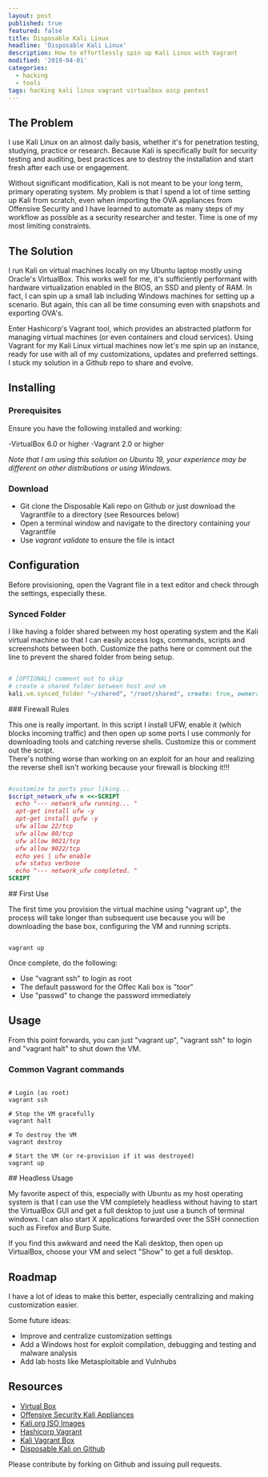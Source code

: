 ```yaml
---
layout: post
published: true
featured: false
title: Disposable Kali Linux
headline: 'Disposable Kali Linux'
description: How to effortlessly spin up Kali Linux with Vagrant
modified: '2019-04-01'
categories:
  - hacking
  - tools
tags: hacking kali linux vagrant virtualbox oscp pentest
---
```

## The Problem

I use Kali Linux on an almost daily basis, whether it's for penetration testing, studying, practice or research.  Because Kali is specifically built for security testing and auditing, best practices are to destroy the installation and start fresh after each use or engagement.  

Without significant modification, Kali is not meant to be your long term, primary operating system.
My problem is that I spend a lot of time setting up Kali from scratch, even when importing the OVA appliances from Offensive Security and I have learned to automate as many steps of my workflow as possible as a security researcher and tester.  Time is one of my most limiting constraints.

## The Solution

I run Kali on virtual machines locally on my Ubuntu laptop mostly using Oracle's VirtualBox.  This works well for me, it's sufficiently performant with hardware virtualization enabled in the BIOS, an SSD and plenty of RAM.  In fact, I can spin up a small lab including Windows machines for setting up a scenario.  But again, this can all be time consuming even with snapshots and exporting OVA's.

Enter Hashicorp's Vagrant tool, which provides an abstracted platform for managing virtual machines (or even containers and cloud services).   Using Vagrant for my Kali Linux virtual machines now let's me spin up an instance, ready for use with all of my customizations, updates and preferred settings.  I stuck my solution in a Github repo to share and evolve.

## Installing

### Prerequisites
Ensure you have the following installed and working:

-VirtualBox 6.0 or higher
-Vagrant 2.0 or higher

_Note that I am using this solution on Ubuntu 19, your experience may be different on other distributions or using Windows._ 

### Download

- Git clone the Disposable Kali repo on Github or just download the Vagrantfile to a directory (see Resources below)
- Open a terminal window and navigate to the directory containing your Vagrantfile
- Use _vagrant validate_ to ensure the file is intact

## Configuration

Before provisioning, open the Vagrant file in a text editor and check through the settings, especially these.

### Synced Folder

I like having a folder shared between my host operating system and the Kali virtual machine so that I can easily access logs, commands, scripts and screenshots between both.  Customize the paths here or comment out the line to prevent the shared folder from being setup.

```ruby

# [OPTIONAL] comment out to skip
# create a shared folder between host and vm 
kali.vm.synced_folder "~/shared", "/root/shared", create: true, owner: "root", group: "root", automount: true

```
<p> </p>
### Firewall Rules

This one is really important.  In this script I install UFW, enable it (which blocks incoming traffic) and then open up some ports I use commonly for downloading tools and catching reverse shells.  Customize this or comment out the script.  
There's nothing worse than working on an exploit for an hour and realizing the reverse shell isn't working because your firewall is blocking it!!!

```ruby

#customize to ports your liking... 
$script_network_ufw = <<-SCRIPT
  echo "--- network_ufw running... "
  apt-get install ufw -y
  apt-get install gufw -y
  ufw allow 22/tcp
  ufw allow 80/tcp
  ufw allow 9021/tcp    
  ufw allow 9022/tcp
  echo yes | ufw enable
  ufw status verbose
  echo "--- network_ufw completed. "
SCRIPT

```
<p> </p>
## First Use

The first time you provision the virtual machine using "vagrant up", the process will take longer than subsequent use because you will be downloading the base box, configuring the VM and running scripts.  

```shell

vagrant up

```
<p> </p>
Once complete, do the following:

- Use "vagrant ssh" to login as root
- The default password for the Offec Kali box is "toor"
- Use "passwd" to change the password immediately

## Usage

From this point forwards, you can just "vagrant up", "vagrant ssh" to login and "vagrant halt" to shut down the VM.

### Common Vagrant commands

```shell

# Login (as root)
vagrant ssh

# Stop the VM gracefully
vagrant halt

# To destroy the VM
vagrant destroy

# Start the VM (or re-provision if it was destroyed)
vagrant up

```
<p> </p>
## Headless Usage

My favorite aspect of this, especially with Ubuntu as my host operating system is that I can use the VM completely headless without having to start the VirtualBox GUI and get a full desktop to just use a bunch of terminal windows.  I can also start X applications forwarded over the SSH connection such as Firefox and Burp Suite.

If you find this awkward and need the Kali desktop, then open up VirtualBox, choose your VM and select "Show" to get a full desktop.

## Roadmap

I have a lot of ideas to make this better, especially centralizing and making customization easier.

Some future ideas:

- Improve and centralize customization settings
- Add a Windows host for exploit compilation, debugging and testing and malware analysis
- Add lab hosts like Metasploitable and Vulnhubs

## Resources

- <a href="https://www.virtualbox.org/" target="_blank">Virtual Box</a>
- <a href="https://www.offensive-security.com/kali-linux-vm-vmware-virtualbox-image-download/" target="_blank">Offensive Security Kali Appliances</a>
- <a href="https://www.kali.org/downloads/" target="_blank">Kali.org ISO Images</a>
- <a href="https://www.vagrantup.com/" target="_blank">Hashicorp Vagrant</a>
- <a href="https://app.vagrantup.com/kalilinux/boxes/rolling" target="_blank">Kali Vagrant Box</a>
- <a href="https://github.com/stevemcilwain/Disposable-Kali" target="_blank">Disposable Kali on Github</a>

Please contribute by forking on Github and issuing pull requests.

<p>&nbsp;</p>
<p>&nbsp;</p>